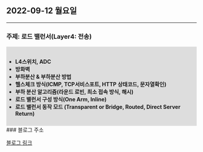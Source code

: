 ## 2022-09-12 월요일

---

### 주제: 로드 밸런서(Layer4: 전송)

<div style="background: #DDD; padding-top: 15px; padding-bottom: 10px;">

<b>

- L4스위치, ADC
- 방화벽
- 부하분산 & 부하분산 방법
- 헬스체크 방식(ICMP, TCP서비스포트, HTTP 상태코드, 문자열확인)
- 부하 분산 알고리즘(라운드 로빈, 최소 접속 방식, 해시)
- 로드 밸런서 구성 방식(One Arm, Inline)
- 로드 밸런서 동작 모드
  (Transparent or Bridge, Routed, Direct Server Return)

</b>

</div>
### 블로그 주소 

[블로그 링크]( https://velog.io/@moonlt93/%EB%A1%9C%EB%93%9C-%EB%B0%B8%EB%9F%B0%EC%84%9C-Layer4-%EC%A0%84%EC%86%A1
)